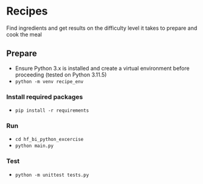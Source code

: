 # Recipes

Find ingredients and get results on the difficulty level it takes to prepare and cook the meal


## Prepare
* Ensure Python 3.x is installed and create a virtual environment before proceeding (tested on Python 3.11.5)
* `python -m venv recipe_env`

### Install required packages
* `pip install -r requirements`

### Run
* `cd hf_bi_python_excercise`
* `python main.py`

### Test
* `python -m unittest tests.py`
